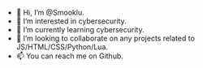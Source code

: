 - 👋 Hi, I’m @Smooklu.
- 👀 I’m interested in cybersecurity.
- 🌱 I’m currently learning cybersecurity.
- 💞️ I’m looking to collaborate on any projects related to JS/HTML/CSS/Python/Lua.
- 📫 You can reach me on Github.

<!---
Smooklu/Smooklu is a ✨ special ✨ repository because its `README.md` (this file) appears on your GitHub profile.
You can click the Preview link to take a look at your changes.
--->
